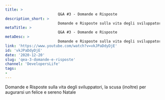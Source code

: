 ```yaml
---
title: > 
                        Q&A #3 - Domande e Risposte
description_short: > 
                        Domande e Risposte sulla vita degli sviluppatori, la scusa (inoltre) per augurarsi un felice e sereno Natale.
metaTitle: > 
                        Q&A #3 - Domande e Risposte
metaDesc: > 
                        Domande e Risposte sulla vita degli sviluppatori, la scusa (inoltre) per augurarsi un felice e sereno Natale.
link: 'https://www.youtube.com/watch?v=vkJPaDdyDjE'
id: 'vkJPaDdyDjE'
date: '2020-12-20'
slug: 'qea-3-domande-e-risposte'
channel: 'DevelopersLife'
tags: 
- 
---
```

Domande e Risposte sulla vita degli sviluppatori, la scusa (inoltre) per augurarsi un felice e sereno Natale